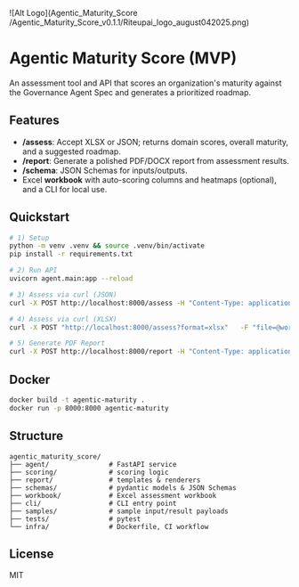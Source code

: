 ![Alt Logo](Agentic_Maturity_Score
/Agentic_Maturity_Score_v0.1.1/Riteupai_logo_august042025.png)

# Agentic Maturity Score (MVP)

An assessment tool and API that scores an organization's maturity against the Governance Agent Spec and generates a prioritized roadmap.

## Features
- **/assess**: Accept XLSX or JSON; returns domain scores, overall maturity, and a suggested roadmap.
- **/report**: Generate a polished PDF/DOCX report from assessment results.
- **/schema**: JSON Schemas for inputs/outputs.
- Excel **workbook** with auto-scoring columns and heatmaps (optional), and a CLI for local use.

## Quickstart
```bash
# 1) Setup
python -m venv .venv && source .venv/bin/activate
pip install -r requirements.txt

# 2) Run API
uvicorn agent.main:app --reload

# 3) Assess via curl (JSON)
curl -X POST http://localhost:8000/assess -H "Content-Type: application/json"   -d @samples/sample_input.json | jq .

# 4) Assess via curl (XLSX)
curl -X POST "http://localhost:8000/assess?format=xlsx"   -F "file=@workbook/Governance_Agent_Maturity_Toolkit.xlsx"

# 5) Generate PDF Report
curl -X POST http://localhost:8000/report -H "Content-Type: application/json"   -d @samples/sample_results.json --output out/report.pdf
```

## Docker
```bash
docker build -t agentic-maturity .
docker run -p 8000:8000 agentic-maturity
```

## Structure
```
agentic_maturity_score/
├── agent/               # FastAPI service
├── scoring/             # scoring logic
├── report/              # templates & renderers
├── schemas/             # pydantic models & JSON Schemas
├── workbook/            # Excel assessment workbook
├── cli/                 # CLI entry point
├── samples/             # sample input/result payloads
├── tests/               # pytest
└── infra/               # Dockerfile, CI workflow
```

## License
MIT
